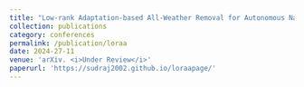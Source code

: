 ```yaml
---
title: "Low-rank Adaptation-based All-Weather Removal for Autonomous Navigation"
collection: publications
category: conferences
permalink: /publication/loraa
date: 2024-27-11
venue: 'arXiv. <i>Under Review</i>'
paperurl: 'https://sudraj2002.github.io/loraapage/'
---
```


